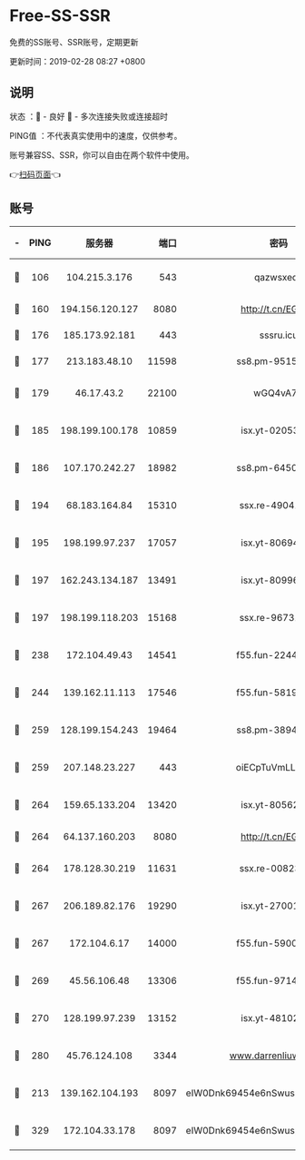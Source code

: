 # Free-SS-SSR

免费的SS账号、SSR账号，定期更新

更新时间：2019-02-28 08:27 +0800

## 说明

状态     ：🙂 - 良好 🙁 - 多次连接失败或连接超时

PING值   ：不代表真实使用中的速度，仅供参考。

账号兼容SS、SSR，你可以自由在两个软件中使用。

👉[扫码页面](https://liesauer.github.io/free-ss-ssr.github.io/)👈

## 账号

|-|PING|服务器|端口|密码|加密方式|区域|
|:----:|:----:|:-----:|-----:|:----:|:----:|:----:|
|🙂|106|104.215.3.176|543|qazwsxedc|aes-256-gcm|JP|
|🙂|160|194.156.120.127|8080|http://t.cn/EGJIyrl|rc4-md5|RU|
|🙂|176|185.173.92.181|443|sssru.icu|rc4-md5|RU|
|🙂|177|213.183.48.10|11598|ss8.pm-95154915|rc4-md5|RU|
|🙂|179|46.17.43.2|22100|wGQ4vA7D|aes-256-gcm|RU|
|🙂|185|198.199.100.178|10859|isx.yt-02053139|aes-256-cfb|US|
|🙂|186|107.170.242.27|18982|ss8.pm-64506903|aes-256-cfb|US|
|🙂|194|68.183.164.84|15310|ssx.re-49041728|aes-256-cfb|US|
|🙂|195|198.199.97.237|17057|isx.yt-80694189|aes-256-cfb|US|
|🙂|197|162.243.134.187|13491|isx.yt-80996085|aes-256-cfb|US|
|🙂|197|198.199.118.203|15168|ssx.re-96731565|aes-256-cfb|US|
|🙂|238|172.104.49.43|14541|f55.fun-22444869|aes-256-cfb|SG|
|🙂|244|139.162.11.113|17546|f55.fun-58196479|aes-256-cfb|SG|
|🙂|259|128.199.154.243|19464|ss8.pm-38940883|aes-256-cfb|SG|
|🙂|259|207.148.23.227|443|oiECpTuVmLLxk4Ts|aes-256-cfb|US|
|🙂|264|159.65.133.204|13420|isx.yt-80562416|aes-256-cfb|SG|
|🙂|264|64.137.160.203|8080|http://t.cn/EGJIyrl|rc4-md5|CA|
|🙂|264|178.128.30.219|11631|ssx.re-00823232|aes-256-cfb|SG|
|🙂|267|206.189.82.176|19290|isx.yt-27001469|aes-256-cfb|SG|
|🙂|267|172.104.6.17|14000|f55.fun-59001894|aes-256-cfb|US|
|🙂|269|45.56.106.48|13306|f55.fun-97149903|aes-256-cfb|US|
|🙂|270|128.199.97.239|13152|isx.yt-48102721|aes-256-cfb|SG|
|🙂|280|45.76.124.108|3344|www.darrenliuwei.com|aes-256-cfb|AU|
|🙂|213|139.162.104.193|8097|eIW0Dnk69454e6nSwuspv9DmS201tQ0D|aes-256-cfb|JP|
|🙁|329|172.104.33.178|8097|eIW0Dnk69454e6nSwuspv9DmS201tQ0D|aes-256-cfb|SG|
